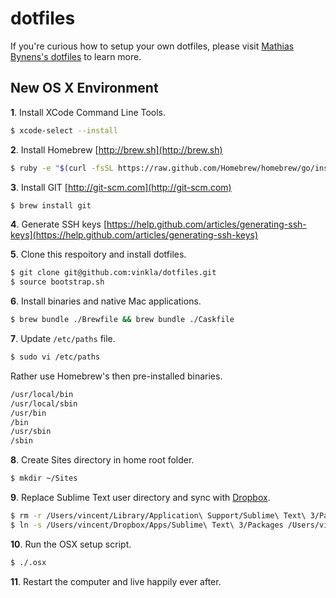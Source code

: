 dotfiles
========
If you're curious how to setup your own dotfiles, please visit [Mathias Bynens's dotfiles](https://github.com/mathiasbynens/dotfiles) to learn more.


## New OS X Environment

**1**. Install XCode Command Line Tools.
```bash
$ xcode-select --install
```

**2**. Install Homebrew [http://brew.sh](http://brew.sh)
```bash
$ ruby -e "$(curl -fsSL https://raw.github.com/Homebrew/homebrew/go/install)"
```

**3**. Install GIT [http://git-scm.com](http://git-scm.com)
```bash
$ brew install git
```

**4**. Generate SSH keys [https://help.github.com/articles/generating-ssh-keys](https://help.github.com/articles/generating-ssh-keys)

**5**. Clone this respoitory and install dotfiles.
```bash
$ git clone git@github.com:vinkla/dotfiles.git
$ source bootstrap.sh
```

**6**. Install binaries and native Mac applications.
```bash
$ brew bundle ./Brewfile && brew bundle ./Caskfile
```

**7**. Update ```/etc/paths``` file.
```bash
$ sudo vi /etc/paths
```

Rather use Homebrew's then pre-installed binaries.
```bash
/usr/local/bin
/usr/local/sbin
/usr/bin
/bin
/usr/sbin
/sbin
```

**8**. Create Sites directory in home root folder.
```bash
$ mkdir ~/Sites
```

**9**. Replace Sublime Text user directory and sync with [Dropbox](http://dropbox.com).
```bash
$ rm -r /Users/vincent/Library/Application\ Support/Sublime\ Text\ 3/Packages
$ ln -s /Users/vincent/Dropbox/Apps/Sublime\ Text\ 3/Packages /Users/vincent/Library/Application\ Support/Sublime\ Text\ 3/Packages
```

**10**. Run the OSX setup script.
```bash
$ ./.osx
```

**11**. Restart the computer and live happily ever after.

